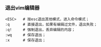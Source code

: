 ### 退出vim编辑器
```
<ESC>   # 按esc退出其他模式，进入命令模式；
:q      # 直接退出，如果有编辑过文件，退出失败；
:q!     # 强制退出，丢弃编辑的内容；
:wq     # 保存退出；
:x      # 保存退出；
```
